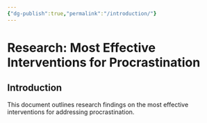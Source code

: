 ```yaml
---
{"dg-publish":true,"permalink":"/introduction/"}
---
```


# Research: Most Effective Interventions for Procrastination

## Introduction
This document outlines research findings on the most effective interventions for addressing procrastination.
